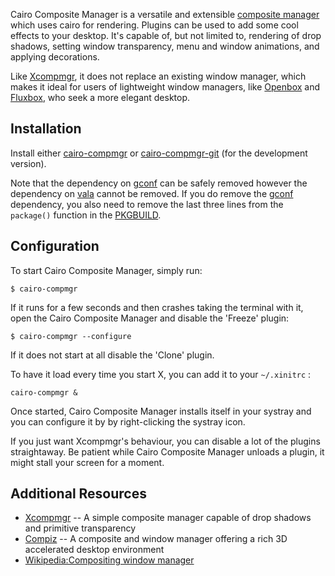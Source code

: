 Cairo Composite Manager is a versatile and extensible [composite manager](https://en.wikipedia.org/wiki/Compositing_window_manager "wikipedia:Compositing window manager") which uses cairo for rendering. Plugins can be used to add some cool effects to your desktop. It's capable of, but not limited to, rendering of drop shadows, setting window transparency, menu and window animations, and applying decorations.

Like [Xcompmgr](/index.php/Xcompmgr "Xcompmgr"), it does not replace an existing window manager, which makes it ideal for users of lightweight window managers, like [Openbox](/index.php/Openbox "Openbox") and [Fluxbox](/index.php/Fluxbox "Fluxbox"), who seek a more elegant desktop.

## Installation

Install either [cairo-compmgr](https://aur.archlinux.org/packages/cairo-compmgr/) or [cairo-compmgr-git](https://aur.archlinux.org/packages/cairo-compmgr-git/) (for the development version).

Note that the dependency on [gconf](https://www.archlinux.org/packages/?name=gconf) can be safely removed however the dependency on [vala](https://www.archlinux.org/packages/?name=vala) cannot be removed. If you do remove the [gconf](https://www.archlinux.org/packages/?name=gconf) dependency, you also need to remove the last three lines from the `package()` function in the [PKGBUILD](/index.php/PKGBUILD "PKGBUILD").

## Configuration

To start Cairo Composite Manager, simply run:

```
$ cairo-compmgr 

```

If it runs for a few seconds and then crashes taking the terminal with it, open the Cairo Composite Manager and disable the 'Freeze' plugin:

```
$ cairo-compmgr --configure

```

If it does not start at all disable the 'Clone' plugin.

To have it load every time you start X, you can add it to your `~/.xinitrc` :

```
cairo-compmgr &

```

Once started, Cairo Composite Manager installs itself in your systray and you can configure it by by right-clicking the systray icon.

If you just want Xcompmgr's behaviour, you can disable a lot of the plugins straightaway. Be patient while Cairo Composite Manager unloads a plugin, it might stall your screen for a moment.

## Additional Resources

*   [Xcompmgr](/index.php/Xcompmgr "Xcompmgr") -- A simple composite manager capable of drop shadows and primitive transparency
*   [Compiz](/index.php/Compiz "Compiz") -- A composite and window manager offering a rich 3D accelerated desktop environment
*   [Wikipedia:Compositing window manager](https://en.wikipedia.org/wiki/Compositing_window_manager "wikipedia:Compositing window manager")